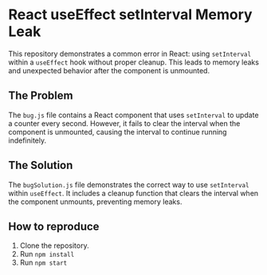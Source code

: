 # React useEffect setInterval Memory Leak

This repository demonstrates a common error in React: using `setInterval` within a `useEffect` hook without proper cleanup. This leads to memory leaks and unexpected behavior after the component is unmounted.

## The Problem

The `bug.js` file contains a React component that uses `setInterval` to update a counter every second. However, it fails to clear the interval when the component is unmounted, causing the interval to continue running indefinitely.

## The Solution

The `bugSolution.js` file demonstrates the correct way to use `setInterval` within `useEffect`.  It includes a cleanup function that clears the interval when the component unmounts, preventing memory leaks.

## How to reproduce

1. Clone the repository.
2. Run `npm install`
3. Run `npm start`